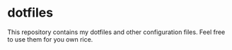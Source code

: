 # dotfiles

This repository contains my dotfiles and other configuration files.
Feel free to use them for you own rice.
